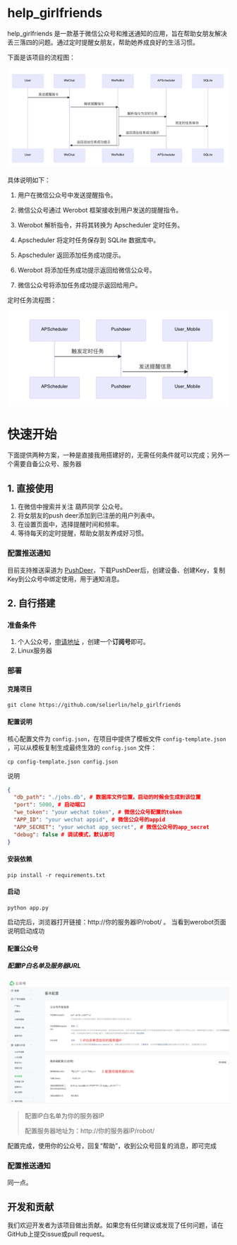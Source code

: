 # help_girlfriends


help_girlfriends 是一款基于微信公众号和推送通知的应用，旨在帮助女朋友解决丢三落四的问题。通过定时提醒女朋友，帮助她养成良好的生活习惯。

下面是该项目的流程图：

![](./assets/流程图.png)

具体说明如下：

1. 用户在微信公众号中发送提醒指令。

2. 微信公众号通过 Werobot 框架接收到用户发送的提醒指令。

3. Werobot 解析指令，并将其转换为 Apscheduler 定时任务。

4. Apscheduler 将定时任务保存到 SQLite 数据库中。

5. Apscheduler 返回添加任务成功提示。

6. Werobot 将添加任务成功提示返回给微信公众号。

7. 微信公众号将添加任务成功提示返回给用户。



定时任务流程图：

![](./assets/定时任务.png)

# 快速开始

下面提供两种方案，一种是直接我用搭建好的，无需任何条件就可以完成；另外一个需要自备公众号、服务器

## 1. 直接使用

1. 在微信中搜索并关注 葫芦同学 公众号。
2. 将女朋友的push deer添加到已注册的用户列表中。
3. 在设置页面中，选择提醒时间和频率。
4. 等待每天的定时提醒，帮助女朋友养成好习惯。

### 配置推送通知

目前支持推送渠道为 [PushDeer](https://www.pushdeer.com/)，下载PushDeer后，创建设备、创建Key，复制Key到公众号中绑定使用，用于通知消息。

## 2. 自行搭建

### 准备条件

1. 个人公众号，[申请地址](https://mp.weixin.qq.com/cgi-bin/registermidpage?action=index&lang=zh_CN&token=) ，创建一个**订阅号**即可。
1. Linux服务器

### 部署

#### 克隆项目

```shell
git clone https://github.com/selierlin/help_girlfriends
```

#### 配置说明

核心配置文件为 `config.json`，在项目中提供了模板文件 `config-template.json` ，可以从模板复制生成最终生效的 `config.json` 文件：

```shell
cp config-template.json config.json
```

说明

```json
{
  "db_path": "./jobs.db", # 数据库文件位置，启动的时候会生成到该位置
  "port": 5000, # 启动端口
  "we_token": "your wechat token", # 微信公众号配置的token
  "APP_ID": "your wechat appid", # 微信公众号的appid
  "APP_SECRET": "your wechat app_secret", # 微信公众号的app_secret
  "debug": false # 调试模式，默认即可
}
```

#### 安装依赖

```shell
pip install -r requirements.txt
```

#### 启动

```shell
python app.py
```

启动完后，浏览器打开链接：http://你的服务器IP/robot/ 。 当看到werobot页面说明启动成功

#### 配置公众号

##### 配置IP白名单及服务器URL

![image-20230409141320513](assets/image-20230409141320513.png)



> 配置IP白名单为你的服务器IP
>
> 配置服务器地址为：http://你的服务器IP/robot/



配置完成，使用你的公众号，回复“帮助”，收到公众号回复的消息，即可完成

### 配置推送通知

同一点。



## 开发和贡献

我们欢迎开发者为该项目做出贡献。如果您有任何建议或发现了任何问题，请在GitHub上提交issue或pull request。
